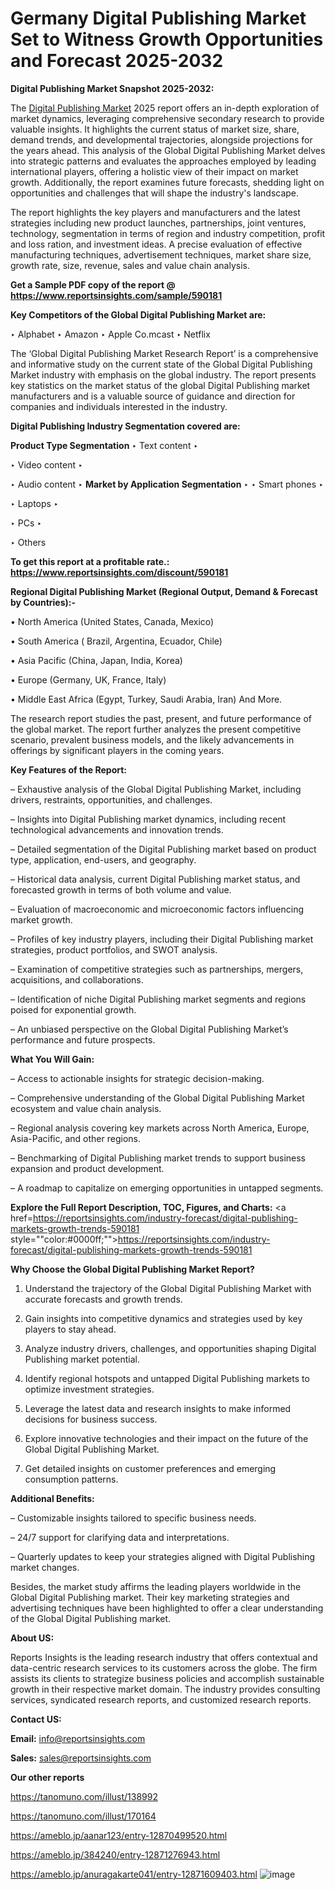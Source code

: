 # Germany Digital Publishing Market Set to Witness Growth Opportunities and Forecast 2025-2032

<strong>Digital Publishing Market Snapshot 2025-2032:</strong>

The <a href=https://www.reportsinsights.com/sample/590181>Digital Publishing Market</a> 2025 report offers an in-depth exploration of market dynamics, leveraging comprehensive secondary research to provide valuable insights. It highlights the current status of market size, share, demand trends, and developmental trajectories, alongside projections for the years ahead. This analysis of the Global Digital Publishing Market delves into strategic patterns and evaluates the approaches employed by leading international players, offering a holistic view of their impact on market growth. Additionally, the report examines future forecasts, shedding light on opportunities and challenges that will shape the industry's landscape.

The report highlights the key players and manufacturers and the latest strategies including new product launches, partnerships, joint ventures, technology, segmentation in terms of region and industry competition, profit and loss ration, and investment ideas. A precise evaluation of effective manufacturing techniques, advertisement techniques, market share size, growth rate, size, revenue, sales and value chain analysis.

<strong>Get a Sample PDF copy of the report @ <a href=https://www.reportsinsights.com/sample/590181 style=color:#0000ff;>https://www.reportsinsights.com/sample/590181</a></strong>

<strong>Key Competitors of the Global Digital Publishing Market are:</strong>

‣ Alphabet
‣ Amazon
‣ Apple Co.mcast
‣ Netflix

The ‘Global Digital Publishing Market Research Report’ is a comprehensive and informative study on the current state of the Global Digital Publishing Market industry with emphasis on the global industry. The report presents key statistics on the market status of the global Digital Publishing market manufacturers and is a valuable source of guidance and direction for companies and individuals interested in the industry.

<strong>Digital Publishing Industry Segmentation covered are:</strong>

<strong>Product Type Segmentation</strong>
‣
Text content
‣ 

‣ Video content
‣ 

‣ Audio content
‣ 
<strong>Market by Application Segmentation</strong>
‣
‣  Smart phones
‣ 

‣ Laptops
‣ 

‣ PCs
‣ 

‣ Others

<strong>To get this report at a profitable rate.: <a href=https://www.reportsinsights.com/discount/590181 style=color:#0000ff;>https://www.reportsinsights.com/discount/590181</a></strong>

<strong>Regional Digital Publishing Market (Regional Output, Demand &amp; Forecast by Countries):-</strong>

• North America (United States, Canada, Mexico)

• South America ( Brazil, Argentina, Ecuador, Chile)

• Asia Pacific (China, Japan, India, Korea)

• Europe (Germany, UK, France, Italy)

• Middle East Africa (Egypt, Turkey, Saudi Arabia, Iran) And More.

The research report studies the past, present, and future performance of the global market. The report further analyzes the present competitive scenario, prevalent business models, and the likely advancements in offerings by significant players in the coming years.

<strong>Key Features of the Report:</strong>

– Exhaustive analysis of the Global Digital Publishing Market, including drivers, restraints, opportunities, and challenges.

– Insights into Digital Publishing market dynamics, including recent technological advancements and innovation trends.

– Detailed segmentation of the Digital Publishing market based on product type, application, end-users, and geography.

– Historical data analysis, current Digital Publishing market status, and forecasted growth in terms of both volume and value.

– Evaluation of macroeconomic and microeconomic factors influencing market growth.

– Profiles of key industry players, including their Digital Publishing market strategies, product portfolios, and SWOT analysis.

– Examination of competitive strategies such as partnerships, mergers, acquisitions, and collaborations.

– Identification of niche Digital Publishing market segments and regions poised for exponential growth.

– An unbiased perspective on the Global Digital Publishing Market’s performance and future prospects.

<strong>What You Will Gain:</strong>

– Access to actionable insights for strategic decision-making.

– Comprehensive understanding of the Global Digital Publishing Market ecosystem and value chain analysis.

– Regional analysis covering key markets across North America, Europe, Asia-Pacific, and other regions.

– Benchmarking of Digital Publishing market trends to support business expansion and product development.

– A roadmap to capitalize on emerging opportunities in untapped segments.

<strong>Explore the Full Report Description, TOC, Figures, and Charts:</strong>
<a href=https://reportsinsights.com/industry-forecast/digital-publishing-markets-growth-trends-590181 style=""color:#0000ff;"">https://reportsinsights.com/industry-forecast/digital-publishing-markets-growth-trends-590181</a>

<strong>Why Choose the Global Digital Publishing Market Report?</strong>

1. Understand the trajectory of the Global Digital Publishing Market with accurate forecasts and growth trends.

2. Gain insights into competitive dynamics and strategies used by key players to stay ahead.

3. Analyze industry drivers, challenges, and opportunities shaping Digital Publishing market potential.

4. Identify regional hotspots and untapped Digital Publishing markets to optimize investment strategies.

5. Leverage the latest data and research insights to make informed decisions for business success.

6. Explore innovative technologies and their impact on the future of the Global Digital Publishing Market.

7. Get detailed insights on customer preferences and emerging consumption patterns.

<strong>Additional Benefits:</strong>

– Customizable insights tailored to specific business needs.

– 24/7 support for clarifying data and interpretations.

– Quarterly updates to keep your strategies aligned with Digital Publishing market changes.

Besides, the market study affirms the leading players worldwide in the Global Digital Publishing market. Their key marketing strategies and advertising techniques have been highlighted to offer a clear understanding of the Global Digital Publishing market.

<strong><strong>About US</strong>:</strong>

Reports Insights is the leading research industry that offers contextual and data-centric research services to its customers across the globe. The firm assists its clients to strategize business policies and accomplish sustainable growth in their respective market domain. The industry provides consulting services, syndicated research reports, and customized research reports.

<strong>Contact US:</strong>

<p class=><b>Email:</b> <a href=mailto:info@reportsinsights.com>info@reportsinsights.com</a></p>
<p class=><b>Sales:</b> <a href=mailto:sales@reportsinsights.com>sales@reportsinsights.com</a></p>

<strong>Our other reports</strong>

<a href=https://tanomuno.com/illust/138992>https://tanomuno.com/illust/138992</a>

<a href=https://tanomuno.com/illust/170164>https://tanomuno.com/illust/170164</a>

<a href=https://ameblo.jp/aanar123/entry-12870499520.html>https://ameblo.jp/aanar123/entry-12870499520.html</a>

<a href=https://ameblo.jp/384240/entry-12871276943.html>https://ameblo.jp/384240/entry-12871276943.html</a>

<a href=https://ameblo.jp/anuragakarte041/entry-12871609403.html>https://ameblo.jp/anuragakarte041/entry-12871609403.html</a>
![image](https://github.com/user-attachments/assets/51496886-cce0-4449-9d28-16acce87a701)
